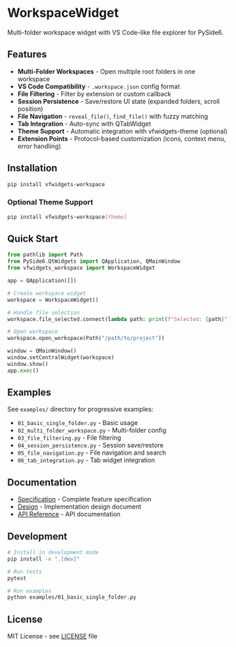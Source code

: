 # WorkspaceWidget

Multi-folder workspace widget with VS Code-like file explorer for PySide6.

## Features

- **Multi-Folder Workspaces** - Open multiple root folders in one workspace
- **VS Code Compatibility** - `.workspace.json` config format
- **File Filtering** - Filter by extension or custom callback
- **Session Persistence** - Save/restore UI state (expanded folders, scroll position)
- **File Navigation** - `reveal_file()`, `find_file()` with fuzzy matching
- **Tab Integration** - Auto-sync with QTabWidget
- **Theme Support** - Automatic integration with vfwidgets-theme (optional)
- **Extension Points** - Protocol-based customization (icons, context menu, error handling)

## Installation

```bash
pip install vfwidgets-workspace
```

### Optional Theme Support

```bash
pip install vfwidgets-workspace[theme]
```

## Quick Start

```python
from pathlib import Path
from PySide6.QtWidgets import QApplication, QMainWindow
from vfwidgets_workspace import WorkspaceWidget

app = QApplication([])

# Create workspace widget
workspace = WorkspaceWidget()

# Handle file selection
workspace.file_selected.connect(lambda path: print(f"Selected: {path}"))

# Open workspace
workspace.open_workspace(Path("/path/to/project"))

window = QMainWindow()
window.setCentralWidget(workspace)
window.show()
app.exec()
```

## Examples

See `examples/` directory for progressive examples:

- `01_basic_single_folder.py` - Basic usage
- `02_multi_folder_workspace.py` - Multi-folder config
- `03_file_filtering.py` - File filtering
- `04_session_persistence.py` - Session save/restore
- `05_file_navigation.py` - File navigation and search
- `06_tab_integration.py` - Tab widget integration

## Documentation

- [Specification](SPECIFICATION.md) - Complete feature specification
- [Design](DESIGN.md) - Implementation design document
- [API Reference](docs/api.md) - API documentation

## Development

```bash
# Install in development mode
pip install -e ".[dev]"

# Run tests
pytest

# Run examples
python examples/01_basic_single_folder.py
```

## License

MIT License - see [LICENSE](LICENSE) file
